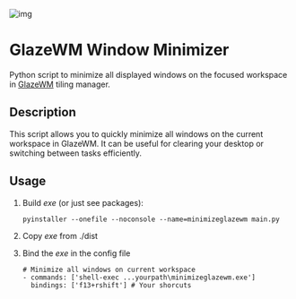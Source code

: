 ![img](https://github.com/glzr-io/glazewm/raw/main/resources/assets/logo.svg)

# GlazeWM Window Minimizer

Python script to minimize all displayed windows on the focused workspace in [GlazeWM](https://github.com/glzr-io/glazewm) tiling manager.

## Description
This script allows you to quickly minimize all windows on the current workspace in GlazeWM. It can be useful for clearing your desktop or switching between tasks efficiently.

## Usage
1. Build *exe* (or just see packages):

   ```(shell)
   pyinstaller --onefile --noconsole --name=minimizeglazewm main.py
   ```

2. Copy *exe* from ./dist
3. Bind the *exe* in the config file
   ```(yaml)  
   # Minimize all windows on current workspace
   - commands: ['shell-exec ...yourpath\minimizeglazewm.exe']
     bindings: ['f13+rshift'] # Your shorcuts
   ```
